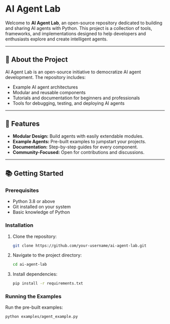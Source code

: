  
# AI Agent Lab

Welcome to **AI Agent Lab**, an open-source repository dedicated to building and sharing AI agents with Python. This project is a collection of tools, frameworks, and implementations designed to help developers and enthusiasts explore and create intelligent agents.

---

## 🚀 About the Project

AI Agent Lab is an open-source initiative to democratize AI agent development. The repository includes:
- Example AI agent architectures
- Modular and reusable components
- Tutorials and documentation for beginners and professionals
- Tools for debugging, testing, and deploying AI agents

---

## 🧰 Features

- **Modular Design:** Build agents with easily extendable modules.
- **Example Agents:** Pre-built examples to jumpstart your projects.
- **Documentation:** Step-by-step guides for every component.
- **Community-Focused:** Open for contributions and discussions.

---

## 📚 Getting Started

### Prerequisites

- Python 3.8 or above
- Git installed on your system
- Basic knowledge of Python

### Installation

1. Clone the repository:
    ```bash
    git clone https://github.com/your-username/ai-agent-lab.git
    ```
2. Navigate to the project directory:
    ```bash
    cd ai-agent-lab
    ```
3. Install dependencies:
    ```bash
    pip install -r requirements.txt
    ```

### Running the Examples

Run the pre-built examples:
```bash
python examples/agent_example.py
